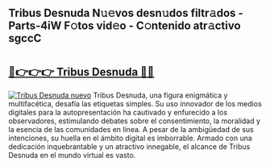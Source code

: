 ## Tribus Desnuda N𝚞𝚎vos desn𝚞dos filtr𝚊dos - Parts-4iW F𝚘tos vid𝚎o - C𝚘ntenido atr𝚊ctivo sgccC

# <h2><a href="http://mb1gvp4.tromn.icu/?c=Tribus+Desnuda">🔗👉👉👉 Tribus Desnuda 🔗🔗</a></h2>

[![Tribus Desnuda nuevo](https://i.imgur.com/pEAQMta.gif)](http://mb1gvp4.tromn.icu/?c=Tribus+Desnuda)
Tribus Desnuda, una figura enigmática y multifacética, desafía las etiquetas simples. Su uso innovador de los medios digitales para la autopresentación ha cautivado y enfurecido a los observadores, estimulando debates sobre el consentimiento, la moralidad y la esencia de las comunidades en línea. A pesar de la ambigüedad de sus intenciones, su huella en el ámbito digital es imborrable. Armado con una dedicación inquebrantable y un atractivo innegable, el alcance de Tribus Desnuda en el mundo virtual es vasto.
